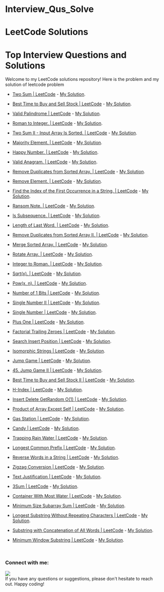 # Interview_Qus_Solve
# LeetCode Solutions
# Top Interview Questions and Solutions
Welcome to my LeetCode solutions repository! 
Here is the problem and my solution of leetcode problem

- [Two Sum | LeetCode](https://leetcode.com/problems/two-sum/description/?envType=study-plan-v2&envId=top-interview-150) - [My Solution](https://github.com/Hima0X2/Interview_Qus_Solve/blob/main/Top%20Interview%20150/1.%20Two%20Sum.cpp).
- [Best Time to Buy and Sell Stock | LeetCode](https://leetcode.com/problems/best-time-to-buy-and-sell-stock/description/?envType=study-plan-v2&envId=top-interview-150) - [My Solution](https://github.com/Hima0X2/Interview_Qus_Solve/blob/main/Top%20Interview%20150/121.%20Best%20Time%20to%20Buy%20and%20Sell%20Stock.cpp).
- [Valid Palindrome | LeetCode](https://leetcode.com/problems/valid-palindrome/description/?envType=study-plan-v2&envId=top-interview-150) - [My Solution](https://github.com/Hima0X2/Interview_Qus_Solve/blob/main/Top%20Interview%20150/125.%20Valid%20Palindrome.cpp).
- [Roman to Integer. | LeetCode](https://leetcode.com/problems/roman-to-integer/description/?envType=study-plan-v2&envId=top-interview-150) - [My Solution](https://github.com/Hima0X2/Interview_Qus_Solve/blob/main/Top%20Interview%20150/13.%20Roman%20to%20Integer.cpp).
- [Two Sum II - Input Array Is Sorted. | LeetCode](https://leetcode.com/problems/two-sum-ii-input-array-is-sorted/description/?envType=study-plan-v2&envId=top-interview-150) - [My Solution](https://github.com/Hima0X2/Interview_Qus_Solve/blob/main/Top%20Interview%20150/167.%20Two%20Sum%20II%20-%20Input%20Array%20Is%20Sorted.cpp).
- [Majority Element. | LeetCode](https://leetcode.com/problems/majority-element/description/?envType=study-plan-v2&envId=top-interview-150) - [My Solution](https://github.com/Hima0X2/Interview_Qus_Solve/blob/main/Top%20Interview%20150/169.%20Majority%20Element.cpp).
- [Happy Number. | LeetCode](https://leetcode.com/problems/happy-number/description/?envType=study-plan-v2&envId=top-interview-150) - [My Solution](https://github.com/Hima0X2/Interview_Qus_Solve/blob/main/Top%20Interview%20150/202.%20Happy%20Number.cpp).
- [Valid Anagram. | LeetCode](https://leetcode.com/problems/valid-anagram/description/?envType=study-plan-v2&envId=top-interview-150) - [My Solution](https://github.com/Hima0X2/Interview_Qus_Solve/blob/main/Top%20Interview%20150/242.%20Valid%20Anagram.cpp).
- [Remove Duplicates from Sorted Array. | LeetCode](https://leetcode.com/problems/remove-duplicates-from-sorted-array/description/?envType=study-plan-v2&envId=top-interview-150) - [My Solution](https://github.com/Hima0X2/Interview_Qus_Solve/blob/main/Top%20Interview%20150/26.%20Remove%20Duplicates%20from%20Sorted%20Array.cpp).
- [Remove Element. | LeetCode](https://leetcode.com/problems/remove-element/description/?envType=study-plan-v2&envId=top-interview-150) - [My Solution](https://github.com/Hima0X2/Interview_Qus_Solve/blob/main/Top%20Interview%20150/27.%20Remove%20Element.cpp).
-  [Find the Index of the First Occurrence in a String. | LeetCode](https://leetcode.com/problems/find-the-index-of-the-first-occurrence-in-a-string/description/?envType=study-plan-v2&envId=top-interview-150) - [My Solution](https://github.com/Hima0X2/Interview_Qus_Solve/blob/main/Top%20Interview%20150/28.%20Find%20the%20Index%20of%20the%20First%20Occurrence%20in%20a%20String.java).
- [Ransom Note. | LeetCode](https://leetcode.com/problems/ransom-note/description/?envType=study-plan-v2&envId=top-interview-150) - [My Solution](https://github.com/Hima0X2/Interview_Qus_Solve/blob/main/Top%20Interview%20150/383.%20Ransom%20Note.java).

- [Is Subsequence. | LeetCode](https://leetcode.com/problems/is-subsequence/description/?envType=study-plan-v2&envId=top-interview-150) - [My Solution](https://github.com/Hima0X2/Interview_Qus_Solve/blob/main/Top%20Interview%20150/392.%20Is%20Subsequence.cpp).
- [Length of Last Word. | LeetCode](https://leetcode.com/problems/length-of-last-word/description/?envType=study-plan-v2&envId=top-interview-150) - [My Solution](https://github.com/Hima0X2/Interview_Qus_Solve/blob/main/Top%20Interview%20150/58.%20Length%20of%20Last%20Word.java).
-  [Remove Duplicates from Sorted Array II. | LeetCode](https://leetcode.com/problems/remove-duplicates-from-sorted-array-ii/description/?envType=study-plan-v2&envId=top-interview-150) - [My Solution](https://github.com/Hima0X2/Interview_Qus_Solve/blob/main/Top%20Interview%20150/80.%20Remove%20Duplicates%20from%20Sorted%20Array%20II.cpp).
- [Merge Sorted Array. | LeetCode](https://leetcode.com/problems/merge-sorted-array/description/?envType=study-plan-v2&envId=top-interview-150) - [My Solution](https://github.com/Hima0X2/Interview_Qus_Solve/blob/main/Top%20Interview%20150/88.%20Merge%20Sorted%20Array.cpp).
- [Rotate Array. | LeetCode](https://leetcode.com/problems/rotate-array/?envType=study-plan-v2&envId=top-interview-150) - [My Solution](https://github.com/Hima0X2/Interview_Qus_Solve/blob/main/Top%20Interview%20150/189.%20Rotate%20Array.cpp).
- [Integer to Roman. | LeetCode](https://leetcode.com/problems/integer-to-roman/?envType=study-plan-v2&envId=top-interview-150) - [My Solution](https://github.com/Hima0X2/Interview_Qus_Solve/blob/main/Top%20Interview%20150/12.%20Integer%20to%20Roman.cpp).
- [Sqrt(x). | LeetCode](https://leetcode.com/problems/sqrtx/description/?envType=study-plan-v2&envId=top-interview-150) - [My Solution](https://github.com/Hima0X2/Interview_Qus_Solve/blob/main/Top%20Interview%20150/69.%20Sqrt(x).cpp).
- [Pow(x, n). | LeetCode](https://leetcode.com/problems/powx-n/description/?envType=study-plan-v2&envId=top-interview-150) - [My Solution](https://github.com/Hima0X2/Interview_Qus_Solve/blob/main/Top%20Interview%20150/50.%20Pow(x%2C%20n).cp).
- [Number of 1 Bits | LeetCode](https://leetcode.com/problems/number-of-1-bits/description/?envType=study-plan-v2&envId=top-interview-150) - [My Solution](https://github.com/Hima0X2/Interview_Qus_Solve/blob/main/Top%20Interview%20150/191.%20Number%20of%201%20Bits.cpp).
- [Single Number II | LeetCode](https://leetcode.com/problems/single-number/description/?envType=study-plan-v2&envId=top-interview-150) - [My Solution](https://github.com/Hima0X2/Interview_Qus_Solve/blob/main/Top%20Interview%20150/137.%20Single%20Number%20II.cpp).
- [Single Number | LeetCode](https://leetcode.com/problems/single-number/description/?envType=study-plan-v2&envId=top-interview-150) - [My Solution](https://github.com/Hima0X2/Interview_Qus_Solve/blob/main/Top%20Interview%20150/136.%20Single%20Number.cpp).
- [Plus One | LeetCode](https://leetcode.com/problems/plus-one/description/?envType=study-plan-v2&envId=top-interview-150) - [My Solution](https://github.com/Hima0X2/Interview_Qus_Solve/blob/main/Top%20Interview%20150/66.%20Plus%20One.cpp).
- [Factorial Trailing Zeroes | LeetCode](https://leetcode.com/problems/factorial-trailing-zeroes/description/?envType=study-plan-v2&envId=top-interview-150) - [My Solution](https://github.com/Hima0X2/Interview_Qus_Solve/blob/main/Top%20Interview%20150/172.%20Factorial%20Trailing%20Zeroes.cpp).
-  [Search Insert Position | LeetCode](https://leetcode.com/problems/search-insert-position/description/?envType=study-plan-v2&envId=top-interview-150) - [My Solution](https://github.com/Hima0X2/Interview_Qus_Solve/blob/main/Top%20Interview%20150/35.%20Search%20Insert%20Position.cpp).
-  [Isomorphic Strings | LeetCode](https://leetcode.com/problems/isomorphic-strings/description/?envType=study-plan-v2&envId=top-interview-150) - [My Solution](https://github.com/Hima0X2/Interview_Qus_Solve/blob/main/Top%20Interview%20150/205.%20Isomorphic%20Strings.cpp).
-  [Jump Game | LeetCode](https://leetcode.com/problems/jump-game/description/?envType=study-plan-v2&envId=top-interview-150) - [My Solution](https://github.com/Hima0X2/Interview_Qus_Solve/blob/main/Top%20Interview%20150/55.%20Jump%20Game.cpp).
-  [45. Jump Game II | LeetCode](https://leetcode.com/problems/jump-game-ii/description/?envType=study-plan-v2&envId=top-interview-150) - [My Solution](https://github.com/Hima0X2/Interview_Qus_Solve/blob/main/Top%20Interview%20150/45.%20Jump%20Game%20II.cpp).
-  [Best Time to Buy and Sell Stock II | LeetCode](https://leetcode.com/problems/best-time-to-buy-and-sell-stock-ii/description/?envType=study-plan-v2&envId=top-interview-150) - [My Solution](https://github.com/Hima0X2/Interview_Qus_Solve/blob/main/Top%20Interview%20150/122.%20Best%20Time%20to%20Buy%20and%20Sell%20Stock%20II.cpp).
-  [H-Index | LeetCode](https://leetcode.com/problems/h-index/description/?envType=study-plan-v2&envId=top-interview-150) - [My Solution](https://github.com/Hima0X2/Interview_Qus_Solve/blob/main/Top%20Interview%20150/274.%20H-Index.cpp).
-  [Insert Delete GetRandom O(1) | LeetCode](https://leetcode.com/problems/insert-delete-getrandom-o1/description/?envType=study-plan-v2&envId=top-interview-150) - [My Solution](https://github.com/Hima0X2/Interview_Qus_Solve/blob/main/Top%20Interview%20150/380.%20Insert%20Delete%20GetRandom%20O(1).cpp).
-  [Product of Array Except Self | LeetCode](https://leetcode.com/problems/product-of-array-except-self/description/?envType=study-plan-v2&envId=top-interview-150) - [My Solution](https://github.com/Hima0X2/Interview_Qus_Solve/blob/main/Top%20Interview%20150/238.%20Product%20of%20Array%20Except%20Self.cpp).
-  [Gas Station | LeetCode](https://leetcode.com/problems/gas-station/description/?envType=study-plan-v2&envId=top-interview-150) - [My Solution](https://github.com/Hima0X2/Interview_Qus_Solve/blob/main/Top%20Interview%20150/134.%20Gas%20Station.cpp).
-  [Candy | LeetCode](https://leetcode.com/problems/candy/description/?envType=study-plan-v2&envId=top-interview-150) - [My Solution](https://github.com/Hima0X2/Interview_Qus_Solve/blob/main/Top%20Interview%20150/135.%20Candy.cpp).
-  [Trapping Rain Water | LeetCode](https://leetcode.com/problems/trapping-rain-water/description/?envType=study-plan-v2&envId=top-interview-150) - [My Solution](https://github.com/Hima0X2/Interview_Qus_Solve/blob/main/Top%20Interview%20150/42.%20Trapping%20Rain%20Water.cpp).
-  [Longest Common Prefix | LeetCode](https://leetcode.com/problems/longest-common-prefix/description/?envType=study-plan-v2&envId=top-interview-150) - [My Solution](https://github.com/Hima0X2/Interview_Qus_Solve/blob/main/Top%20Interview%20150/14.%20Longest%20Common%20Prefix.cpp).
-  [Reverse Words in a String | LeetCode](https://leetcode.com/problems/reverse-words-in-a-string/description/?envType=study-plan-v2&envId=top-interview-150) - [My Solution](https://github.com/Hima0X2/Interview_Qus_Solve/blob/main/Top%20Interview%20150/151.%20Reverse%20Words%20in%20a%20String.cpp).
-  [Zigzag Conversion | LeetCode](https://leetcode.com/problems/zigzag-conversion/description/?envType=study-plan-v2&envId=top-interview-150) - [My Solution](https://github.com/Hima0X2/Interview_Qus_Solve/blob/main/Top%20Interview%20150/6.%20Zigzag%20Conversion.cpp).
-  [Text Justification | LeetCode](https://leetcode.com/problems/text-justification/description/?envType=study-plan-v2&envId=top-interview-150) - [My Solution](https://github.com/Hima0X2/Interview_Qus_Solve/blob/main/Top%20Interview%20150/68.%20Text%20Justification.cpp).
-  [3Sum | LeetCode](https://leetcode.com/problems/3sum/description/?envType=study-plan-v2&envId=top-interview-150) - [My Solution](https://github.com/Hima0X2/Interview_Qus_Solve/blob/main/Top%20Interview%20150/15.%203Sum.cpp).
-  [Container With Most Water | LeetCode](https://leetcode.com/problems/container-with-most-water/description/?envType=study-plan-v2&envId=top-interview-150) - [My Solution](https://github.com/Hima0X2/Interview_Qus_Solve/blob/main/Top%20Interview%20150/11.%20Container%20With%20Most%20Water.cpp).
-  [Minimum Size Subarray Sum | LeetCode](https://leetcode.com/problems/minimum-size-subarray-sum/description/?envType=study-plan-v2&envId=top-interview-150) - [My Solution](https://github.com/Hima0X2/Interview_Qus_Solve/blob/main/Top%20Interview%20150/209.%20Minimum%20Size%20Subarray%20Sum.cpp).
-  [Longest Substring Without Repeating Characters | LeetCode](https://leetcode.com/problems/longest-substring-without-repeating-characters/description/?envType=study-plan-v2&envId=top-interview-150) - [My Solution](https://github.com/Hima0X2/Interview_Qus_Solve/blob/main/Top%20Interview%20150/3.%20Longest%20Substring%20Without%20Repeating%20Characters.cpp).
-  [Substring with Concatenation of All Words | LeetCode](https://leetcode.com/problems/substring-with-concatenation-of-all-words/description/?envType=study-plan-v2&envId=top-interview-150) - [My Solution](https://github.com/Hima0X2/Interview_Qus_Solve/blob/main/Top%20Interview%20150/30.%20Substring%20with%20Concatenation%20of%20All%20Words.cpp).
- [Minimum Window Substring | LeetCode](https://leetcode.com/problems/minimum-window-substring/description/?envType=study-plan-v2&envId=top-interview-150) - [My Solution](https://github.com/Hima0X2/Interview_Qus_Solve/blob/main/Top%20Interview%20150/76.%20Minimum%20Window%20Substring.cpp).

<br>
<h3 align="left">Connect with me:</h3>
<p align="left">
   <a href="https://www.linkedin.com/in/sanjidasamanta/">
     <img src="https://img.shields.io/badge/LinkedIn-sanjidasamanta-blue">
  </a>
<br>
If you have any questions or suggestions, please don't hesitate to reach out.
Happy coding!

